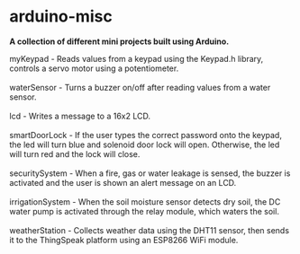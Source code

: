 # arduino-misc
<b> A collection of different mini projects built using Arduino. </b>

myKeypad - Reads values from a keypad using the Keypad.h library, controls a servo motor using a potentiometer. <br> <br>
waterSensor - Turns a buzzer on/off after reading values from a water sensor. <br> <br>
lcd - Writes a message to a 16x2 LCD. <br> <br>
smartDoorLock - If the user types the correct password onto the keypad, the led will turn blue and solenoid door lock  will open. Otherwise, the led will turn red and the lock will close. <br> <br>
securitySystem - When a fire, gas or water leakage is sensed, the buzzer is activated and the user is shown an alert message on an LCD. <br> <br>
irrigationSystem - When the soil moisture sensor detects dry soil, the DC water pump is activated through the relay module, which waters the soil. <br> <br>
weatherStation - Collects weather data using the DHT11 sensor, then sends it to the ThingSpeak platform using an ESP8266 WiFi module. <br> <br>
